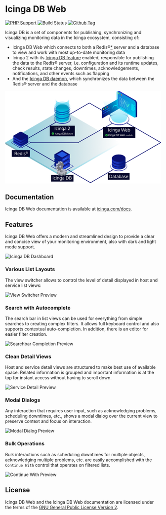 # Icinga DB Web

[![PHP Support](https://img.shields.io/badge/php-%3E%3D%208.2-777BB4?logo=PHP)](https://php.net/)
![Build Status](https://github.com/Icinga/icingadb-web/actions/workflows/php.yml/badge.svg?branch=main)
[![Github Tag](https://img.shields.io/github/tag/Icinga/icingadb-web.svg)](https://github.com/Icinga/icingadb-web/releases/latest)

Icinga DB is a set of components for publishing, synchronizing and
visualizing monitoring data in the Icinga ecosystem, consisting of:

* Icinga DB Web which connects to both a Redis®[\*](doc/TRADEMARKS.md#redis) server and a database to view and work with
  most up-to-date monitoring data
* Icinga 2 with its [Icinga DB feature](https://icinga.com/docs/icinga-2/latest/doc/14-features/#icinga-db) enabled,
  responsible for publishing the data to the Redis® server, i.e. configuration and its runtime updates, check results,
  state changes, downtimes, acknowledgements, notifications, and other events such as flapping
* And the [Icinga DB daemon](https://icinga.com/docs/icinga-db),
  which synchronizes the data between the Redis® server and the database

![Icinga DB Architecture](doc/res/icingadb-architecture.png)

## Documentation

Icinga DB Web documentation is available at [icinga.com/docs](https://icinga.com/docs/icinga-db-web/latest/).

## Features

Icinga DB Web offers a modern and streamlined design to provide a clear and
concise view of your monitoring environment, also with dark and light mode support.

![Icinga DB Dashboard](doc/res/icingadb-dashboard.png)

### Various List Layouts

The view switcher allows to control the level of detail displayed in host and service list views:

![View Switcher Preview](doc/res/view-switcher-preview.png)

### Search with Autocomplete

The search bar in list views can be used for everything from simple searches to creating complex filters.
It allows full keyboard control and also supports contextual auto-completion.
In addition, there is an editor for easier filter creation.

![Searchbar Completion Preview](doc/res/searchbar-completion-preview.png)

### Clean Detail Views

Host and service detail views are structured to make best use of available space.
Related information is grouped and important information is at the top for instant access without having to scroll down.

![Service Detail Preview](doc/res/service-detail-preview.png)

### Modal Dialogs

Any interaction that requires user input, such as acknowledging problems, scheduling downtimes, etc.,
shows a modal dialog over the current view to preserve context and focus on interaction.

![Modal Dialog Preview](doc/res/modal-dialog-preview.png)

### Bulk Operations

Bulk interactions such as scheduling downtimes for multiple objects, acknowledging multiple problems, etc.
are easily accomplished with the `Continue With` control that operates on filtered lists.

![Continue With Preview](doc/res/continue-with-preview.png)

## License

Icinga DB Web and the Icinga DB Web documentation are licensed under the terms of the
[GNU General Public License Version 2](LICENSE).
